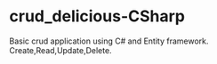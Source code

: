 # crud_delicious-CSharp
Basic crud application using C# and Entity framework. Create,Read,Update,Delete.
